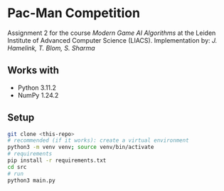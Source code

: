 # Pac-Man Competition

Assignment 2 for the course _Modern Game AI Algorithms_ at the Leiden Institute of Advanced Computer Science (LIACS).
Implementation by: _J. Hamelink, T. Blom, S. Sharma_

## Works with

- Python 3.11.2
- NumPy 1.24.2

## Setup

```bash
git clone <this-repo>
# recommended (if it works): create a virtual environment
python3 -m venv venv; source venv/bin/activate
# requirements
pip install -r requirements.txt
cd src
# run
python3 main.py
```
